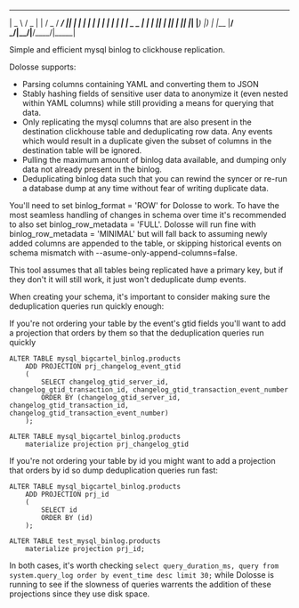   ____   ___  _     ___  ____ ____  _____
 |  _ \ / _ \| |   / _ \/ ___/ ___|| ____|
 | | | | | | | |  | | | \___ \___ \|  _|
 | |_| | |_| | |__| |_| |___) |__) | |___
 |____/ \___/|_____\___/|____/____/|_____|

Simple and efficient mysql binlog to clickhouse replication.

Dolosse supports:
- Parsing columns containing YAML and converting them to JSON
- Stably hashing fields of sensitive user data to anonymize it (even nested within YAML columns) while still providing a means for querying that data.
- Only replicating the mysql columns that are also present in the destination clickhouse table and deduplicating row data. Any events which would result in a duplicate given the subset of columns in the destination table will be ignored.
- Pulling the maximum amount of binlog data available, and dumping only data not already present in the binlog.
- Deduplicating binlog data such that you can rewind the syncer or re-run a database dump at any time without fear of writing duplicate data.

You'll need to set binlog_format = 'ROW' for Dolosse to work.
To have the most seamless handling of changes in schema over time it's recommended to also set binlog_row_metadata = 'FULL'.
Dolosse will run fine with binlog_row_metadata = 'MINIMAL' but will fall back to assuming newly added columns are appended
to the table, or skipping historical events on schema mismatch with --asume-only-append-columns=false.

This tool assumes that all tables being replicated have a primary key, but if they don't it will still work, it just won't deduplicate dump events.

When creating your schema, it's important to consider making sure the deduplication queries run quickly enough:

If you're not ordering your table by the event's gtid fields you'll want to add a projection that orders by them
so that the deduplication queries run quickly

```
ALTER TABLE mysql_bigcartel_binlog.products
    ADD PROJECTION prj_changelog_event_gtid
    (
        SELECT changelog_gtid_server_id, changelog_gtid_transaction_id, changelog_gtid_transaction_event_number
        ORDER BY (changelog_gtid_server_id, changelog_gtid_transaction_id, changelog_gtid_transaction_event_number)
    );

ALTER TABLE mysql_bigcartel_binlog.products
    materialize projection prj_changelog_gtid
```

If you're not ordering your table by id you might want to add a projection that orders by id so dump deduplication queries run fast:

```
ALTER TABLE mysql_bigcartel_binlog.products
    ADD PROJECTION prj_id
    (
        SELECT id
        ORDER BY (id)
    );

ALTER TABLE test_mysql_binlog.products
    materialize projection prj_id;
```

In both cases, it's worth checking `select query_duration_ms, query from system.query_log order by event_time desc limit 30;` while
Dolosse is running to see if the slowness of queries warrents the addition of these projections since they use disk space.
